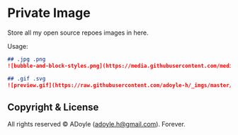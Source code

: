 # Private Image

Store all my open source repoes images in here.

Usage:

```markdown
## .jpg .png
![bubble-and-block-styles.png](https://media.githubusercontent.com/media/adoyle-h/_imgs/master/github/a-bash-prompt/bubble-and-block-styles.png)

## .gif .svg
![preview.gif](https://raw.githubusercontent.com/adoyle-h/_imgs/master/github/lsp-toggle/preview.gif)
```

## Copyright & License

All rights reserved © ADoyle (adoyle.h@gmail.com). Forever.

